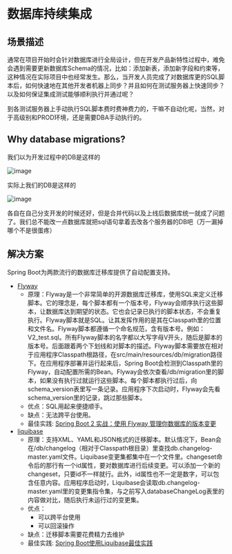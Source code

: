 # 数据库持续集成

## 场景描述
  通常在项目开始时会针对数据库进行全局设计，但在开发产品新特性过程中，难免会遇到需要更新数据库Schema的情况，比如：添加新表，添加新字段和约束等，这种情况在实际项目中也经常发生。那么，当开发人员完成了对数据库更的SQL脚本后，如何快速地在其他开发者机器上同步？并且如何在测试服务器上快速同步？以及如何保证集成测试能够顺利执行并通过呢？

到各测试服务器上手动执行SQL脚本费时费神费力的，干嘛不自动化呢，当然，对于高级别和PROD环境，还是需要DBA手动执行的。

## Why database migrations?

我们以为开发过程中的DB是这样的

![image](https://user-images.githubusercontent.com/74898931/138644138-fdbdee11-3167-400d-a6cd-ac236a9cfead.png)

实际上我们的DB是这样的

![image](https://user-images.githubusercontent.com/74898931/138644206-39c3fc5a-4ded-4e6f-bb27-b8e0daccdf7b.png)

各自在自己分支开发的时候还好，但是合并代码以及上线后数据库统一就成了问题了。我们总不能改一点数据库就把sql语句拿着去改各个服务器的DB吧（万一漏掉哪个不是很蛋疼）

## 解决方案

Spring Boot为两款流行的数据库迁移库提供了自动配置支持。

- [Flyway](https://flywaydb.org/)
  - 原理：Flyway是一个非常简单的开源数据库迁移库，使用SQL来定义迁移脚本。它的理念是，每个脚本都有一个版本号，Flyway会顺序执行这些脚本，让数据库达到期望的状态。它也会记录已执行的脚本状态，不会重复执行。Flyway脚本就是SQL。让其发挥作用的是其在Classpath里的位置和文件名。Flyway脚本都遵循一个命名规范，含有版本号。例如：V2_test.sql。所有Flyway脚本的名字都以大写字母V开头，随后是脚本的版本号。后面跟着两个下划线和对脚本的描述。Flyway脚本需要放在相对于应用程序Classpath根路径，在src/main/resources/db/migration路径下。在应用程序部署并运行起来后，Spring Boot会检测到Classpath里的Flyway，自动配置所需的Bean。Flyway会依次查看/db/migration里的脚本，如果没有执行过就运行这些脚本。每个脚本都执行过后，向schema_version表里写一条记录。应用程序下次启动时，Flyway会先看schema_version里的记录，跳过那些脚本。
  - 优点：SQL用起来便捷顺手。
  - 缺点：无法跨平台使用。
  - 最佳实践: [Spring Boot 2 实战：使用 Flyway 管理你数据库的版本变更](https://segmentfault.com/a/1190000020850220)
- [liquibase](http://www.liquibase.org)
  - 原理：支持XML、YAML和JSON格式的迁移脚本。默认情况下，Bean会在/db/changelog（相对于Classpath根目录）里查找db.changelog-master.yaml文件。Liquibase变更集都集中在一个文件里。changeset命令后的那行有一个id属性，要对数据库进行后续变更。可以添加一个新的changeset，只要id不一样就行。此外，id属性也不一定是数字，可以包含任意内容。应用程序启动时，Liquibase会读取db.changelog-master.yaml里的变更集指令集，与之前写入databaseChangeLog表里的内容做对比，随后执行未运行过的变更集。
  - 优点：
    - 可以跨平台使用
    - 可以回滚操作
  - 缺点：迁移脚本需要花费精力去维护
  - 最佳实践: [Spring Boot使用Liquibase最佳实践](https://segmentfault.com/a/1190000016641122)
